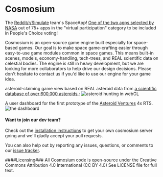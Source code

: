 Cosmosium
=========

The [Reddit/r/Simulate](http://www.reddit.com/r/simulate) team's SpaceApp! [One of the two apps selected by NASA](https://2014.spaceappschallenge.org/location/virtual/) out of 75+ apps in the "virtual participation" category to be included in People's Choice voting!

Cosmosium is an open-source game engine built especially for space-based games. Our goal is to make space game-crafting easier through easy-to-use game modules common in space games. This means built-in scenes, models, economy-handling, tech-trees, and REAL scientific data on celestial bodies. The engine is still in heavy development, but we are looking for more collaborators to help drive our design decisions. Please don't hesitate to contact us if you'd like to use our engine for your game idea.

asteroid-claiming game view based on REAL asteroid data from [a scientific database of over 600,000 asteroids.](http://www.asterank.com/):
![asteroid hunting in webGL](http://i.imgur.com/X7UN45d.png)

A user dashboard for the first prototype of the [Asteroid Ventures](http://asteroid.ventures) 4x RTS.
![the dashboard](http://i.imgur.com/JKkkpUp.png)


#### Want to join our dev team? ####
Check out the [installation instructions](https://github.com/rSimulate/Cosmosium/blob/master/INSTALL.md) to get your own cosmosium server going and we'll gladly accept your pull requests.

You can also help out by reporting any issues, questions, or comments to our [issue tracker](https://github.com/rSimulate/Cosmosium/issues?state=open).

####Licensing###
All Cosmosium code is open-source under the Creative Commons Attribution 4.0 International (CC BY 4.0) See LICENSE file for full text.
